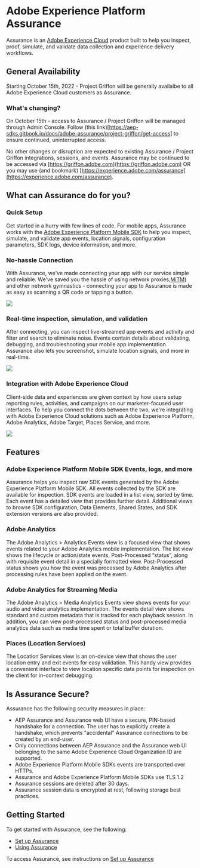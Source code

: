 # Adobe Experience Platform Assurance

Assurance is an [Adobe Experience Cloud](https://www.adobe.com/experience-cloud.html) product built to help you inspect, proof, simulate, and validate data collection and experience delivery workflows.

## General Availability
Starting October 15th, 2022 - Project Griffon will be generally availalbe to all Adobe Experience Cloud customers as Assurance.

### What's changing?

On October 15th - access to Assurance / Project Griffon will be managed through Admin Console. Follow (this link)[https://aep-sdks.gitbook.io/docs/adobe-assurance/project-griffon/get-access] to ensure continued, uninterrupted access.

No other changes or disruption are expected to existing Assurance / Project Griffon integrations, sessions, and events. Assurance may be continued to be accessed via [https://griffon.adobe.com](https://griffon.adobe.com) OR you may use (and bookmark) [https://experience.adobe.com/assurance](https://experience.adobe.com/assurance).

## What can Assurance do for you?

### Quick Setup

Get started in a hurry with few lines of code. For mobile apps, Assurance works with the [Adobe Experience Platform Mobile SDK](../../) to help you inspect, simulate, and validate app events, location signals, configuration parameters, SDK logs, device information, and more.

### No-hassle Connection

With Assurance, we've made connecting your app with our service simple and reliable. We've saved you the hassle of using network proxies,[MiTM](https://en.wikipedia.org/wiki/Man-in-the-middle_attack)) and other network gymnastics - connecting your app to Assurance is made as easy as scanning a QR code or tapping a button.

![](../../.gitbook/assets/screen-shot-2020-10-07-at-1.57.30-pm.png)

### Real-time inspection, simulation, and validation

After connecting, you can inspect live-streamed app events and activity and filter and search to eliminate noise. Events contain details about validating, debugging, and troubleshooting your mobile app implementation. Assurance also lets you screenshot, simulate location signals, and more in real-time.

![](../../.gitbook/assets/screen-shot-2020-10-07-at-2.11.07-pm.png)

### Integration with Adobe Experience Cloud

Client-side data and experiences are given context by how users setup reporting rules, activities, and campaigns on our marketer-focused user interfaces. To help you connect the dots between the two, we're integrating with Adobe Experience Cloud solutions such as Adobe Experience Platform, Adobe Analytics, Adobe Target, Places Service, and more.

![](../../.gitbook/assets/screen-shot-2020-10-07-at-2.16.56-pm.png)

## Features

### Adobe Experience Platform Mobile SDK Events, logs, and more

Assurance helps you inspect raw SDK events generated by the Adobe Experience Platform Mobile SDK. All events collected by the SDK are available for inspection. SDK events are loaded in a list view, sorted by time. Each event has a detailed view that provides further detail. Additional views to browse SDK configuration, Data Elements, Shared States, and SDK extension versions are also provided.

### Adobe Analytics

The Adobe Analytics &gt; Analytics Events view is a focused view that shows events related to your Adobe Analytics mobile implementation. The list view shows the lifecycle or action/state events, Post-Processed “status”, along with requisite event detail in a specially formatted view. Post-Processed status shows you how the event was processed by Adobe Analytics after processing rules have been applied on the event.

### Adobe Analytics for Streaming Media

The Adobe Analytics &gt; Media Analytics Events view shows events for your audio and video analytics implementation. The events detail view shows standard and custom metadata that is tracked for each playback session. In addition, you can view post-processed status and post-processed media analytics data such as media time spent or total buffer duration.

### Places (Location Services)

The Location Services view is an on-device view that shows the user location entry and exit events for easy validation. This handy view provides a convenient interface to view location specific data points for inspection on the client for in-context debugging.

## Is Assurance Secure?

Assurance has the following security measures in place:

* AEP Assurance and Assurance web UI have a secure, PIN-based handshake for a connection. The user has to explicitly create a handshake, which prevents "accidental" Assurance connections to be created by an end-user.
* Only connections between AEP Assurance and the Assurance web UI belonging to the same Adobe Experience Cloud Organization ID are supported.
* Adobe Experience Platform Mobile SDKs events are transported over HTTPs. 
* Assurance and Adobe Experience Platform Mobile SDKs use TLS 1.2
* Assurance sessions are deleted after 30 days.
* Assurance session data is encrypted at rest, following storage best practices.

## Getting Started

To get started with Assurance, see the following:

* [Set up Assurance](set-up-project-griffon.md)
* [Using Assurance](using-project-griffon/)

To access Assurance, see instructions on [Set up Assurance](set-up-project-griffon.md#how-to-participate-in-the-project-griffon-beta)


